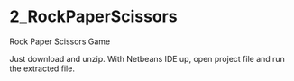 # 2_RockPaperScissors
Rock Paper Scissors Game

Just download and unzip. With Netbeans IDE up, open project file and run the extracted file.
